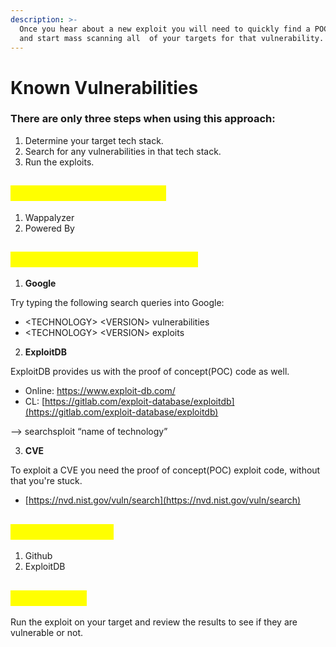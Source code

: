 ```yaml
---
description: >-
  Once you hear about a new exploit you will need to quickly find a POC for it
  and start mass scanning all  of your targets for that vulnerability.
---
```


# Known Vulnerabilities

### There are only three steps when using this approach:

1. Determine your target tech stack.
2. Search for any vulnerabilities in that tech stack.
3. Run the exploits.

## <mark style="color:yellow;">Identifying technologies</mark>

1. Wappalyzer
2. Powered By

## <mark style="color:yellow;">Identifying the vulnerabilities</mark>

1. **Google**

Try typing the following search queries into Google:

* \<TECHNOLOGY> \<VERSION> vulnerabilities
* \<TECHNOLOGY> \<VERSION> exploits

2. **ExploitDB**

ExploitDB provides us with the proof of concept(POC) code as well.

* Online: [ https://www.exploit-db.com/ ](https://www.exploit-db.com/)
* CL: [https://gitlab.com/exploit-database/exploitdb](https://gitlab.com/exploit-database/exploitdb)

&#x20;         \--> searchsploit “name of technology”

3. **CVE**

To exploit a CVE you need the proof of concept(POC) exploit code, without that you're stuck.

* [https://nvd.nist.gov/vuln/search](https://nvd.nist.gov/vuln/search)

## <mark style="color:yellow;">Finding the POC</mark>

1. Github
2. ExploitDB

## <mark style="color:yellow;">Exploitation</mark>

Run the exploit on your target and review the results to see if they are vulnerable or not.

